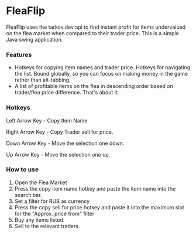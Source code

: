 # FleaFlip

FleaFlip uses the tarkov.dev api to find instant profit for items undervalued on the flea market when compared to their trader price. This is a simple Java swing application.

### Features

* Hotkeys for copying item names and trader price. Hotkeys for navigating the list. Bound globally, so you can focus on making money in the game rather than alt-tabbing.
* A list of profitable items on the flea in descending order based on trader/flea price difference.
That's about it.

### Hotkeys
Left Arrow Key - Copy Item Name

Right Arrow Key - Copy Trader sell for price.

Down Arrow Key - Move the selection one down.

Up Arrow Key - Move the selection one up.


### How to use
1. Open the Flea Market
2. Press the copy item name hotkey and paste the item name into the search bar.
3. Set a filter for RUB as currency
4. Press the copy sell for price hotkey and paste it into the maximum slot for the "Approx. price from" filter
5. Buy any items listed.
6. Sell to the relevant traders.
